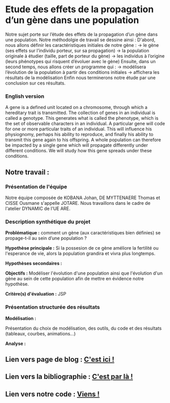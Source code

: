 # Etude des effets de la propagation d’un gène dans une population 


Notre sujet porte sur l’étude des effets de la propagation d’un gène dans une population.
Notre méthodolgie de travail se dessine ainsi : 
D'abord, nous allons définir les caractéristiques initiales de notre gène : 
→ le gène (ses effets sur l’individu porteur, sur sa propagation) 
→ la population originale à étudier (taille, part de porteur du gène) 
→ les individus à l’origine (leurs phénotypes qui risquent d’évoluer avec le gène) 
Ensuite, dans un second temps, nous allons créer un programme qui : 
→ modélisera l’évolution de la population à partir des conditions initiales 
→ affichera les résultats de la modélisation 
Enfin nous terminerons notre étude par une conclusion sur ces résultats.


### English version

A gene is a defined unit located on a chromosome, through which a hereditary trait is transmitted. The collection of genes in an individual is called a genotype. This generates what is called the phenotype, which is the set of observable characters in an individual. A particular gene will code for one or more particular traits of an individual. This will influence his physiognomy, perhaps his ability to reproduce, and finally his ability to transmit this gene again to his offspring. A whole population can therefore be impacted by a single gene which will propagate differently under different conditions. We will study how this gene spreads under these conditions.


## Notre travail :

### Présentation de l'équipe

Notre équipe composée de KOBANA Johan, DE MYTTENAERE Thomas et CISSE Ousmane s'appelle JOTARE. Nous travaillons dans le cadre de l'atelier DYNAMIC de l'UE ARE.


### Description synthétique du projet

**Problématique :** comment un gène (aux caractéristiques bien définies) se propage-t-il au sein d’une population ? 

**Hypothèse principale :** Si la possesion de ce gène améliore la fertilité ou l'esperance de vie, alors la population grandira et vivra plus longtemps.

**Hypothèses secondaires :** 

**Objectifs :** Modéliser l'évolution d'une population ainsi que l'évolution d'un gène au sein de cette population afin de mettre en évidence notre hypothèse.

**Critère(s) d'évaluation :** JSP


### Présentation structurée des résultats


**Modélisation :**

Présentation du choix de modélisation, des outils, du code et des résultats (tableaux, courbes, animations...) 

**Analyse :**



## Lien vers page de blog : <a href="blog.html"> C'est ici ! </a>

## Lien vers la bibliographie : <a href="biblio.html"> C'est par là ! </a>

## Lien vers notre code : <a href="code.html"> Viens ! </a>

